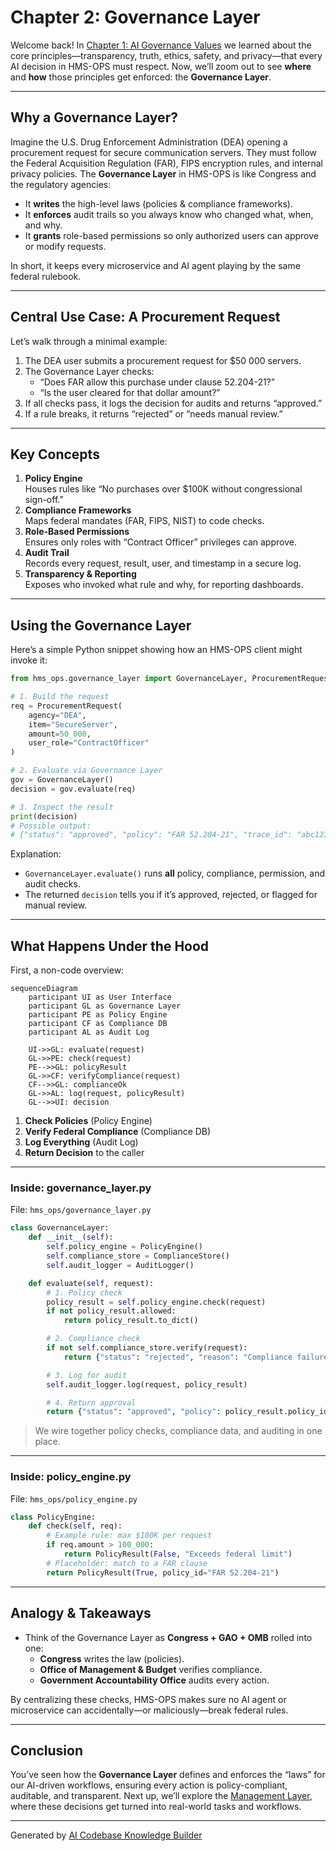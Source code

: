 # Chapter 2: Governance Layer

Welcome back! In [Chapter 1: AI Governance Values](01_ai_governance_values_.md) we learned about the core principles—transparency, truth, ethics, safety, and privacy—that every AI decision in HMS-OPS must respect. Now, we’ll zoom out to see **where** and **how** those principles get enforced: the **Governance Layer**.

---

## Why a Governance Layer?

Imagine the U.S. Drug Enforcement Administration (DEA) opening a procurement request for secure communication servers. They must follow the Federal Acquisition Regulation (FAR), FIPS encryption rules, and internal privacy policies. The **Governance Layer** in HMS-OPS is like Congress and the regulatory agencies:

- It **writes** the high-level laws (policies & compliance frameworks).  
- It **enforces** audit trails so you always know who changed what, when, and why.  
- It **grants** role-based permissions so only authorized users can approve or modify requests.  

In short, it keeps every microservice and AI agent playing by the same federal rulebook.

---

## Central Use Case: A Procurement Request

Let’s walk through a minimal example:

1. The DEA user submits a procurement request for \$50 000 servers.  
2. The Governance Layer checks:  
   - “Does FAR allow this purchase under clause 52.204-21?”  
   - “Is the user cleared for that dollar amount?”  
3. If all checks pass, it logs the decision for audits and returns “approved.”  
4. If a rule breaks, it returns “rejected” or “needs manual review.”

---

## Key Concepts

1. **Policy Engine**  
   Houses rules like “No purchases over \$100K without congressional sign-off.”  
2. **Compliance Frameworks**  
   Maps federal mandates (FAR, FIPS, NIST) to code checks.  
3. **Role-Based Permissions**  
   Ensures only roles with “Contract Officer” privileges can approve.  
4. **Audit Trail**  
   Records every request, result, user, and timestamp in a secure log.  
5. **Transparency & Reporting**  
   Exposes who invoked what rule and why, for reporting dashboards.

---

## Using the Governance Layer

Here’s a simple Python snippet showing how an HMS-OPS client might invoke it:

```python
from hms_ops.governance_layer import GovernanceLayer, ProcurementRequest

# 1. Build the request
req = ProcurementRequest(
    agency="DEA",
    item="SecureServer",
    amount=50_000,
    user_role="ContractOfficer"
)

# 2. Evaluate via Governance Layer
gov = GovernanceLayer()
decision = gov.evaluate(req)

# 3. Inspect the result
print(decision)
# Possible output:
# {"status": "approved", "policy": "FAR 52.204-21", "trace_id": "abc123"}
```

Explanation:
- `GovernanceLayer.evaluate()` runs **all** policy, compliance, permission, and audit checks.
- The returned `decision` tells you if it’s approved, rejected, or flagged for manual review.

---

## What Happens Under the Hood

First, a non-code overview:

```mermaid
sequenceDiagram
    participant UI as User Interface
    participant GL as Governance Layer
    participant PE as Policy Engine
    participant CF as Compliance DB
    participant AL as Audit Log

    UI->>GL: evaluate(request)
    GL->>PE: check(request)
    PE-->>GL: policyResult
    GL->>CF: verifyCompliance(request)
    CF-->>GL: complianceOk
    GL->>AL: log(request, policyResult)
    GL-->>UI: decision
```

1. **Check Policies** (Policy Engine)  
2. **Verify Federal Compliance** (Compliance DB)  
3. **Log Everything** (Audit Log)  
4. **Return Decision** to the caller  

---

### Inside: governance_layer.py

File: `hms_ops/governance_layer.py`
```python
class GovernanceLayer:
    def __init__(self):
        self.policy_engine = PolicyEngine()
        self.compliance_store = ComplianceStore()
        self.audit_logger = AuditLogger()

    def evaluate(self, request):
        # 1. Policy check
        policy_result = self.policy_engine.check(request)
        if not policy_result.allowed:
            return policy_result.to_dict()

        # 2. Compliance check
        if not self.compliance_store.verify(request):
            return {"status": "rejected", "reason": "Compliance failure"}

        # 3. Log for audit
        self.audit_logger.log(request, policy_result)

        # 4. Return approval
        return {"status": "approved", "policy": policy_result.policy_id}
```
> We wire together policy checks, compliance data, and auditing in one place.

---

### Inside: policy_engine.py

File: `hms_ops/policy_engine.py`
```python
class PolicyEngine:
    def check(self, req):
        # Example rule: max $100K per request
        if req.amount > 100_000:
            return PolicyResult(False, "Exceeds federal limit")
        # Placeholder: match to a FAR clause
        return PolicyResult(True, policy_id="FAR 52.204-21")
```

---

## Analogy & Takeaways

- Think of the Governance Layer as **Congress + GAO + OMB** rolled into one:
  - **Congress** writes the law (policies).  
  - **Office of Management & Budget** verifies compliance.  
  - **Government Accountability Office** audits every action.  

By centralizing these checks, HMS-OPS makes sure no AI agent or microservice can accidentally—or maliciously—break federal rules.

---

## Conclusion

You’ve seen how the **Governance Layer** defines and enforces the “laws” for our AI-driven workflows, ensuring every action is policy-compliant, auditable, and transparent. Next up, we’ll explore the [Management Layer](03_management_layer_.md), where these decisions get turned into real-world tasks and workflows.

---

Generated by [AI Codebase Knowledge Builder](https://github.com/The-Pocket/Tutorial-Codebase-Knowledge)